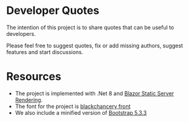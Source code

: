 # Developer Quotes
The intention of this project is to share quotes that can be useful to developers.

Please feel free to suggest quotes, fix or add missing authors, suggest features and start discussions.

# Resources

- The project is implemented with .Net 8 and [Blazor Static Server Rendering](https://learn.microsoft.com/en-us/aspnet/core/blazor/components/render-modes?view=aspnetcore-8.0).
- The font for the project is [blackchancery front](https://www.1001fonts.com/old-english+medieval-fonts.html)
- We also include a minified version of [Bootstrap 5.3.3](https://getbootstrap.com/)
